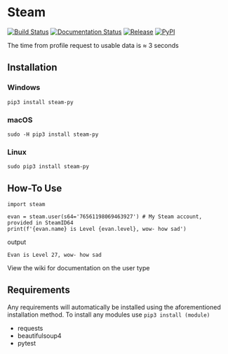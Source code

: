 # Steam

[![Build Status](https://travis-ci.org/DocCodes/steam.svg?branch=master)](https://travis-ci.org/DocCodes/steam-py)
[![Documentation Status](http://img.shields.io/badge/docs-v1.3.3-brightgreen.svg?style=flat)](https://github.com/DocCodes/steam-py/wiki)
[![Release](https://img.shields.io/github/release/doccodes/steam.svg)](https://github.com/DocCodes/steam-py/releases/latest)
[![PyPI](https://img.shields.io/pypi/v/nine.svg)](https://pypi.python.org/pypi/steam-py/1.3.3)

The time from profile request to usable data is ≈ 3 seconds

## Installation
### Windows
```
pip3 install steam-py
```
### macOS
```
sudo -H pip3 install steam-py
```
### Linux
```
sudo pip3 install steam-py
```

## How-To Use
```
import steam

evan = steam.user(s64='76561198069463927') # My Steam account, provided in SteamID64
print(f'{evan.name} is Level {evan.level}, wow- how sad')
```
output
```
Evan is Level 27, wow- how sad
```
View the wiki for documentation on the user type

## Requirements
Any requirements will automatically be installed using the aforementioned installation method.
To install any modules use `pip3 install (module)`
* requests
* beautifulsoup4
* pytest
